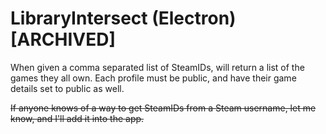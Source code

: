 # LibraryIntersect (Electron) [ARCHIVED]

When given a comma separated list of SteamIDs, will return a list of the games they all own.
Each profile must be public, and have their game details set to public as well.

~~If anyone knows of a way to get SteamIDs from a Steam username, let me know, and I'll add it into the app.~~
